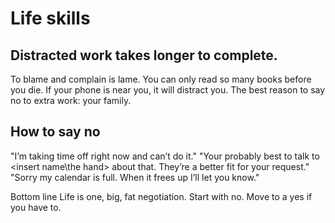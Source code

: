 

# Life skills


## Distracted work takes longer to complete.

To blame and complain is lame.
You can only read so many books before you die.
If your phone is near you, it will distract you.
The best reason to say no to extra work: your family.

## How to say no

"I’m taking time off right now and can’t do it."
"Your probably best to talk to \<insert name\\the hand\> about that. They’re a better fit for your request."
"Sorry my calendar is full. When it frees up I’ll let you know."

Bottom line
Life is one, big, fat negotiation. Start with no. Move to a yes if you have to.